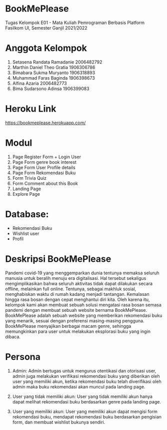 # BookMePlease
Tugas Kelompok E01 - Mata Kuliah Pemrograman Berbasis Platform
Fasilkom UI, Semester Ganjil 2021/2022

# Anggota Kelompok 
1. Setasena Randata Ramadanie 2006482792
2. Marthin Daniel Theo Gratia  1906306786
3. Bimabara Sukma Muryanto 1906318893
4. Muhammad Faras Baginda 1906398673
5. Alfina Azaria 2006482773
6. Bima Sudarsono Adinsa 1906399083

# Heroku Link
https://bookmeplease.herokuapp.com/

# Modul
1. Page Register Form + Login User
2. Page Form genre book interest
3. Page Form User Profile details
4. Page Form Rekomendasi Buku
5. Form Trivia Quiz 
6. Form Comment about this Book
7. Landing Page
8. Explore Page

# Database: 
- Rekomendasi Buku
- Wishlist user
- Profil

# Deskripsi BookMePlease
Pandemi covid-19 yang menggemparkan dunia tentunya memaksa seluruh manusia untuk beralih menuju era digitalisasi. Hal tersebut sekaligus mengimplikasikan bahwa seluruh aktivitas tidak dapat dilakukan secara offline, melainkan full online. Tentunya, sebagai makhluk sosial, menghabiskan waktu di rumah kadang menjadi tantangan. Kemalasan hingga rasa bosan dengan cepat menghantui diri kita. Oleh karena itu, kelompok kami akan membuat sebuah solusi mengatasi rasa bosan semasa pandemi dengan membuat sebuah website bernama BookMePlease. BookMePlease adalah sebuah website yang memberikan rekomendasi buku yang menarik, sesuai dengan preferensi masing-masing pengguna. BookMePlease  menyajikan berbagai macam genre, sehingga memungkinkan para user untuk melakukan eksplorasi buku yang ingin dibaca.


# Persona
1. Admin: Admin bertugas untuk mengurus otentikasi dan otorisasi user, admin juga melakukan verifikasi rekomendasi buku yang diberikan oleh user yang memiliki akun, ketika rekomendasi buku telah diverifikasi oleh admin maka buku rekomendasi akan muncul pada landing page.

2. User yang tidak memiliki akun: User yang tidak memiliki akun hanya dapat melihat rekomendasi buku berdasarkan genre pada landing page.

3. User yang memiliki akun: User yang memiliki akun dapat mengisi form rekomendasi buku, mendapat rekomendasi buku berdasarkan pengisian form,  dan membuat wishlist bukunya sendiri.
